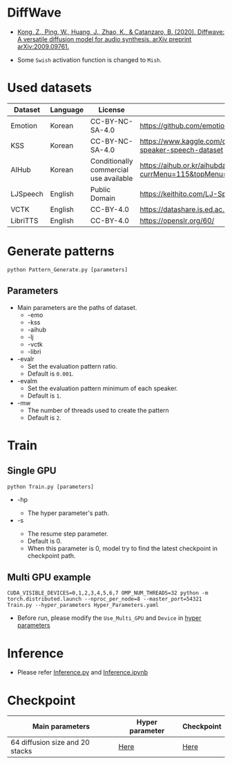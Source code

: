 # DiffWave

* [Kong, Z., Ping, W., Huang, J., Zhao, K., & Catanzaro, B. (2020). Diffwave: A versatile diffusion model for audio synthesis. arXiv preprint arXiv:2009.09761.](https://arxiv.org/abs/2009.09761)


* Some `Swish` activation function is changed to `Mish`.

# Used datasets

| Dataset   | Language | License                                | Dataset address                                                                                      
|-----------|----------|----------------------------------------|-----------------------------------------------------------------------------------------------------|
| Emotion   | Korean   | CC-BY-NC-SA-4.0                        | https://github.com/emotiontts/emotiontts_open_db                                                    |
| KSS       | Korean   | CC-BY-NC-SA-4.0                        | https://www.kaggle.com/datasets/bryanpark/korean-single-speaker-speech-dataset                      |
| AIHub     | Korean   | Conditionally commercial use available | https://aihub.or.kr/aihubdata/data/view.do?currMenu=115&topMenu=100&aihubDataSe=realm&dataSetSn=542 |
| LJSpeech  | English  | Public Domain                          | https://keithito.com/LJ-Speech-Dataset/                                                             | 
| VCTK      | English  | CC-BY-4.0                              | https://datashare.is.ed.ac.uk/handle/10283/2651                                                     | 
| LibriTTS  | English  | CC-BY-4.0                              | https://openslr.org/60/                                                                             | 

# Generate patterns
```
python Pattern_Generate.py [parameters]
```

## Parameters

* Main parameters are the paths of dataset.
    * -emo <path>
    * -kss <path>
    * -aihub <path>
    * -lj <path>
    * -vctk <path>    
    * -libri <path>
* -evalr
    * Set the evaluation pattern ratio.
    * Default is `0.001`.
* -evalm
    * Set the evaluation pattern minimum of each speaker.
    * Default is `1`.
* -mw
    * The number of threads used to create the pattern
    * Default is `2`.

# Train
## Single GPU
```
python Train.py [parameters]
```

* -hp <path>
    * The hyper parameter's path.
* -s <int>
    * The resume step parameter.
    * Default is 0.
    * When this parameter is 0, model try to find the latest checkpoint in checkpoint path.

## Multi GPU example
```
CUDA_VISIBLE_DEVICES=0,1,2,3,4,5,6,7 OMP_NUM_THREADS=32 python -m torch.distributed.launch --nproc_per_node=8 --master_port=54321 Train.py --hyper_parameters Hyper_Parameters.yaml
```

* Before run, please modify the `Use_Multi_GPU` and `Device` in [hyper parameters](./Hyper_Parameters.yaml)

# Inference
* Please refer [Inference.py](./Inference.py) and [Inference.ipynb](./Inference.ipynb)

# Checkpoint
|Main parameters                 | Hyper parameter                        | Checkpoint                     |
|--------------------------------|----------------------------------------|--------------------------------|
|64 diffusion size and 20 stacks | [Here](./Exp/Hyper_Parameters_64.yaml) | [Here](./Exp/Checkpoint_64.pt) |
